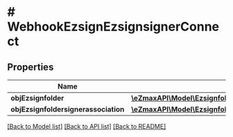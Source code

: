 # # WebhookEzsignEzsignsignerConnect

## Properties

Name | Type | Description | Notes
------------ | ------------- | ------------- | -------------
**objEzsignfolder** | [**\eZmaxAPI\Model\EzsignfolderResponse**](EzsignfolderResponse.md) |  | [optional]
**objEzsignfoldersignerassociation** | [**\eZmaxAPI\Model\EzsignfoldersignerassociationResponseCompound**](EzsignfoldersignerassociationResponseCompound.md) |  |

[[Back to Model list]](../../README.md#models) [[Back to API list]](../../README.md#endpoints) [[Back to README]](../../README.md)
